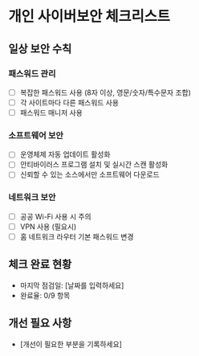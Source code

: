 # 개인 사이버보안 체크리스트

## 일상 보안 수칙

### 패스워드 관리
- [ ] 복잡한 패스워드 사용 (8자 이상, 영문/숫자/특수문자 조합)
- [ ] 각 사이트마다 다른 패스워드 사용
- [ ] 패스워드 매니저 사용

### 소프트웨어 보안
- [ ] 운영체제 자동 업데이트 활성화
- [ ] 안티바이러스 프로그램 설치 및 실시간 스캔 활성화
- [ ] 신뢰할 수 있는 소스에서만 소프트웨어 다운로드

### 네트워크 보안
- [ ] 공공 Wi-Fi 사용 시 주의
- [ ] VPN 사용 (필요시)
- [ ] 홈 네트워크 라우터 기본 패스워드 변경

## 체크 완료 현황
- 마지막 점검일: [날짜를 입력하세요]
- 완료율: 0/9 항목

## 개선 필요 사항
- [개선이 필요한 부분을 기록하세요]
